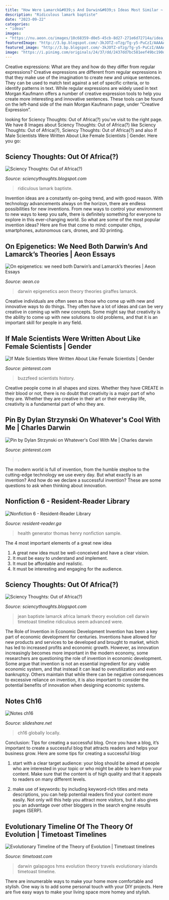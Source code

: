 ```yaml
---
title: "How Were Lamarck&#039;s And Darwin&#039;s Ideas Most Similar ~ Darwin Epigenetics Aeon Theory Theories Giraffes Lamarck"
description: "Ridiculous lamark baptiste"
date: "2023-09-22"
categories:
- "ideas"
images:
- "https://nu.aeon.co/images/10c68359-d0e5-45cb-8d27-271e6d72714a/idea_to-use-essay-nationalgeographic_1246392.jpg"
featuredImage: "http://3.bp.blogspot.com/-3kJOTZ-oTzg/Tg-y5-PuCzI/AAAAAAAAAPw/yWJ0jKPNVrI/s400/5.jpg"
featured_image: "http://3.bp.blogspot.com/-3kJOTZ-oTzg/Tg-y5-PuCzI/AAAAAAAAAPw/yWJ0jKPNVrI/s400/5.jpg"
image: "https://i.pinimg.com/originals/24/37/dd/2437dd7bc581eef49bc190da81a8a75a.jpg"
---
```



Creative expressions: What are they and how do they differ from regular expressions?
Creative expressions are different from regular expressions in that they make use of the imagination to create new and unique sentences. They can be used to match text against a set of specific criteria, or to identify patterns in text.
While regular expressions are widely used in text Morgan Kaufmann offers a number of creative expression tools to help you create more interesting and innovative sentences. These tools can be found on the left-hand side of the main Morgan Kaufmann page, under “Creative Expression”.

	

		
looking for Sciency Thoughts: Out of Africa(?) you've visit to the right page. We have 8 Images about Sciency Thoughts: Out of Africa(?) like Sciency Thoughts: Out of Africa(?), Sciency Thoughts: Out of Africa(?) and also If Male Scientists Were Written About Like Female Scientists | Gender. Here you go:
		
    
## Sciency Thoughts: Out Of Africa(?)

<img loading=lazy src="http://3.bp.blogspot.com/-3kJOTZ-oTzg/Tg-y5-PuCzI/AAAAAAAAAPw/yWJ0jKPNVrI/s280/5.jpg" onerror="this.onerror=null;this.src='https://tse1.mm.bing.net/th?id=OIP.0SrEzGrm0nhmd2eoJwwGvwAAAA&amp;pid=15.1';" alt="Sciency Thoughts: Out of Africa(?)">

_Source: sciencythoughts.blogspot.com_

>ridiculous lamark baptiste. 

	

Invention ideas are a constantly on-going trend, and with good reason. With technology advancements always on the horizon, there are endless possibilities for new inventions. From new ways to control your environment to new ways to keep you safe, there is definitely something for everyone to explore in this ever-changing world. So what are some of the most popular invention ideas? Here are five that come to mind: computer chips, smartphones, autonomous cars, drones, and 3D printing.

    
## On Epigenetics: We Need Both Darwin’s And Lamarck’s Theories | Aeon Essays

<img loading=lazy src="https://nu.aeon.co/images/10c68359-d0e5-45cb-8d27-271e6d72714a/idea_to-use-essay-nationalgeographic_1246392.jpg" onerror="this.onerror=null;this.src='https://tse1.mm.bing.net/th?id=OIP.A1e40KRUSbFhCTzwIpWrowHaEc&amp;pid=15.1';" alt="On epigenetics: we need both Darwin’s and Lamarck’s theories | Aeon Essays">

_Source: aeon.co_

>darwin epigenetics aeon theory theories giraffes lamarck. 

	

Creative individuals are often seen as those who come up with new and innovative ways to do things. They often have a lot of ideas and can be very creative in coming up with new concepts. Some might say that creativity is the ability to come up with new solutions to old problems, and that it is an important skill for people in any field.

    
## If Male Scientists Were Written About Like Female Scientists | Gender

<img loading=lazy src="https://i.pinimg.com/originals/da/67/ed/da67ed4bcb670926f5dbdcccc13284a0.jpg" onerror="this.onerror=null;this.src='https://tse3.mm.bing.net/th?id=OIP.MgRchMllnlWfCIgbta-osAAAAA&amp;pid=15.1';" alt="If Male Scientists Were Written About Like Female Scientists | Gender">

_Source: pinterest.com_

>buzzfeed scientists history. 

	

Creative people come in all shapes and sizes. Whether they have CREATE in their blood or not, there is no doubt that creativity is a major part of who they are. Whether they are creative in their art or their everyday life, creativity is a fundamental part of who they are.

    
## Pin By Dylan Strzynski On Whatever&#039;s Cool With Me | Charles Darwin

<img loading=lazy src="https://i.pinimg.com/originals/24/37/dd/2437dd7bc581eef49bc190da81a8a75a.jpg" onerror="this.onerror=null;this.src='https://tse4.mm.bing.net/th?id=OIP.e_DFFsXtORW727DUIqZwVAHaHa&amp;pid=15.1';" alt="Pin by Dylan Strzynski on Whatever&#039;s Cool With Me | Charles darwin">

_Source: pinterest.com_

>. 

	

The modern world is full of invention, from the humble stephoe to the cutting-edge technology we use every day. But what exactly is an invention? And how do we declare a successful invention? These are some questions to ask when thinking about innovation.

    
## Nonfiction 6 - Resident-Reader Library

<img loading=lazy src="https://images-na.ssl-images-amazon.com/images/I/31QbevfwcbL._SX384_BO1,204,203,200_.jpg" onerror="this.onerror=null;this.src='https://tse4.mm.bing.net/th?id=OIP.oa3Sg1VKHnqxmZ79fvY5AgAAAA&amp;pid=15.1';" alt="Nonfiction 6 - Resident-Reader Library">

_Source: resident-reader.ga_

>health generator thomas henry nonfiction sample. 

	

The 4 most important elements of a great new idea
1. A great new idea must be well-conceived and have a clear vision.
2. It must be easy to understand and implement.
3. It must be affordable and realistic.
4. It must be interesting and engaging for the audience.

    
## Sciency Thoughts: Out Of Africa(?)

<img loading=lazy src="http://3.bp.blogspot.com/-3kJOTZ-oTzg/Tg-y5-PuCzI/AAAAAAAAAPw/yWJ0jKPNVrI/s400/5.jpg" onerror="this.onerror=null;this.src='https://tse2.mm.bing.net/th?id=OIP.lLBsSUKHfMIweDtyV6kvnAAAAA&amp;pid=15.1';" alt="Sciency Thoughts: Out of Africa(?)">

_Source: sciencythoughts.blogspot.com_

>jean baptiste lamarck africa lamark theory evolution cell darwin timetoast timeline ridiculous seem advanced were. 

	

The Role of Invention in Economic Development
Invention has been a key part of economic development for centuries. Inventions have allowed for new products and services to be developed and brought to market, which has led to increased profits and economic growth. 
However, as innovation increasingly becomes more important in the modern economy, some researchers are questioning the role of invention in economic development. Some argue that invention is not an essential ingredient for any viable economic system, and that instead it can lead to overutilization and even bankruptcy. Others maintain that while there can be negative consequences to excessive reliance on invention, it is also important to consider the potential benefits of innovation when designing economic systems.

    
## Notes Ch16

<img loading=lazy src="https://image.slidesharecdn.com/notesch16-140430123454-phpapp01/95/notes-ch16-7-638.jpg?cb=1398861332" onerror="this.onerror=null;this.src='https://tse4.mm.bing.net/th?id=OIP.E_AoBRgQcZccRae-XqKxeAHaFj&amp;pid=15.1';" alt="Notes ch16">

_Source: slideshare.net_

>ch16 globally locally. 

	

Conclusion: Tips for creating a successful blog.
Once you have a blog, it’s important to create a successful blog that attracts readers and helps your business grow. Here are some tips for creating a successful blog:
1. start with a clear target audience: your blog should be aimed at people who are interested in your topic or who might be able to learn from your content. Make sure that the content is of high quality and that it appeals to readers on many different levels.

2. make use of keywords: by including keyword-rich titles and meta descriptions, you can help potential readers find your content more easily. Not only will this help you attract more visitors, but it also gives you an advantage over other bloggers in the search engine results pages (SERP).


    
## Evolutionary Timeline Of The Theory Of Evolution | Timetoast Timelines

<img loading=lazy src="http://s3.amazonaws.com/s3.timetoast.com/public/uploads/photos/6391045/hmsbeagle.jpg?1477394748" onerror="this.onerror=null;this.src='https://tse1.mm.bing.net/th?id=OIP.GmT--6wVES79er9PT6OXOwHaFI&amp;pid=15.1';" alt="Evolutionary Timeline of the Theory of Evolution | Timetoast timelines">

_Source: timetoast.com_

>darwin galapagos hms evolution theory travels evolutionary islands timetoast timeline. 

	

There are innumerable ways to make your home more comfortable and stylish. One way is to add some personal touch with your DIY projects. Here are five easy ways to make your living space more homey and stylish.


